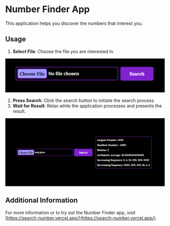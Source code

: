 # Number Finder App

This application helps you discover the numbers that interest you.

## Usage

1. **Select File**: Choose the file you are interested in.

![Choose file](./public/choose_file.png)

2. **Press Search**: Click the search button to initiate the search process.
3. **Wait for Result**: Relax while the application processes and presents the result.

![Example result](./public/result.png)

## Additional Information

For more information or to try out the Number Finder app, visit [https://search-number.vercel.app/](https://search-number.vercel.app/).
